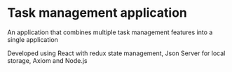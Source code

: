<h1>Task management application</h1>

<p>An application that combines multiple task management features into a single application</p>

<p>Developed using React with redux state management, Json Server for local storage, Axiom and Node.js</p>
